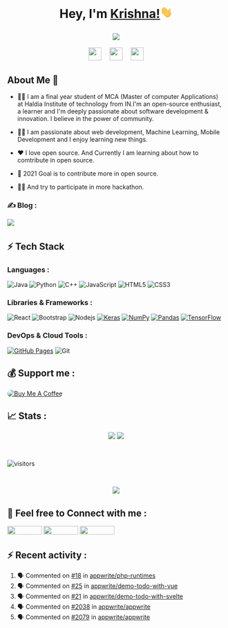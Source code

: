 
# <p align="center">Hey, I'm <a href="https://krishnapro.github.io/" target="_blank">Krishna!</a><img src="hi.gif" width="29px">
</p>

<p align="center">

<img src="https://readme-typing-svg.herokuapp.com?lines=Welcome+to++my+GitHub+Profile!;Feel+free+to+Connect+with+me!;Thank+you!&font=Fira%20Code&center=true&width=380&height=50">

</p>


<!--
**Krishnapro/Krishnapro** is a ✨ _special_ ✨ repository because its `README.md` (this file) appears on your GitHub profile. -->
<p align="center">
<a href="https://www.linkedin.com/in/krishnakumar25/"><img src="https://camo.githubusercontent.com/c8a9c5b414cd812ad6a97a46c29af67239ddaeae08c41724ff7d945fb4c047e5/68747470733a2f2f6564656e742e6769746875622e696f2f537570657254696e7949636f6e732f696d616765732f7376672f6c696e6b6564696e2e737667" width="30 !important" height="30" style="margin-right:15px!important"></a>
<a href="https://twitter.com/krishnapro_"><img src="https://camo.githubusercontent.com/35b0b8bfbd8840f35607fb56ad0a139047fd5d6e09ceb060c5c6f0a5abd1044c/68747470733a2f2f6564656e742e6769746875622e696f2f537570657254696e7949636f6e732f696d616765732f7376672f747769747465722e737667" width="30" height="30" style="margin-right:15px !important"></a>
<a href="mailto:krishnachaurasia1998@gmail.com"><img src="https://camo.githubusercontent.com/4a3dd8d10a27c272fd04b2ce8ed1a130606f95ea6a76b5e19ce8b642faa18c27/68747470733a2f2f6564656e742e6769746875622e696f2f537570657254696e7949636f6e732f696d616765732f7376672f676d61696c2e737667" width="30" height="30"></a>

 
</p> 



## About Me 🚀

- :man_student: I am a final year student of MCA (Master of computer Applications) at Haldia Institute of technology from IN.I'm an open-source enthusiast, a learner and I'm deeply passionate about software development & innovation. I believe in the power of community.

- :technologist: I am passionate about web development, Machine Learning, Mobile Development and I enjoy learning new things.

- ❤️ I love open source. And Currently I am learning about how to comtribute in open source.

- :dart: 2021 Goal is to contribute more in open source.
- :technologist: And try to participate in more hackathon.
### ✍ Blog :
<img src="https://img.shields.io/badge/dev.to-0A0A0A?style=for-badge&logo=dev.to&logoColor=white">

## ⚡ Tech Stack


### Languages :

![Java](https://img.shields.io/badge/-java-E34A86?style=flat-square&logo=java)
![Python](https://img.shields.io/badge/-Python-black?style=flat-square&logo=Python)
![C++](https://img.shields.io/badge/-C++-00599C?style=flat-square&logo=c)
![JavaScript](https://img.shields.io/badge/-JavaScript-black?style=flat-square&logo=javascript)
![HTML5](https://img.shields.io/badge/-HTML5-E34F26?style=flat-square&logo=html5&logoColor=white)
![CSS3](https://img.shields.io/badge/-CSS3-1572B6?style=flat-square&logo=css3)
  

### Libraries & Frameworks :
 
 ![React](https://img.shields.io/badge/-React-black?style=flat-square&logo=react)
![Bootstrap](https://img.shields.io/badge/-Bootstrap-563D7C?style=flat-square&logo=bootstrap)
![Nodejs](https://img.shields.io/badge/-Nodejs-black?style=flat-square&logo=Node.js) <a href="#"><img alt="Keras" src="https://img.shields.io/badge/Keras%20-%23D00000.svg?logo=Keras&logoColor=white"></a> <a href="#"><img alt="NumPy" src="https://img.shields.io/badge/Numpy%20-%23013243.svg?logo=numpy&logoColor=white"></a>
<a href="#"><img alt="Pandas" src="https://img.shields.io/badge/Pandas%20-%23150458.svg?logo=pandas&logoColor=white"></a>
<a href="#"><img alt="TensorFlow" src="https://img.shields.io/badge/TensorFlow%20-%23FF6F00.svg?logo=TensorFlow&logoColor=yellow"></a>


### DevOps & Cloud Tools :
<a href="#"><img alt="GitHub Pages" src="https://img.shields.io/badge/GitHub%20Pages-%23327FC7.svg?logo=github&logoColor=white"></a> ![Git](https://img.shields.io/badge/-Git-black?style=flat-square&logo=git)

## 💰 Support me :

<a href="https://www.buymeacoffee.com/krishnapro" target="_blank"> 
    <img src="https://cdn.buymeacoffee.com/buttons/v2/default-red.png" alt="Buy Me A Coffee" style="height: 38px;width: 200px; border-radius: 200px !important;" >
    </a>


## 📈 Stats :
<p align="center">
<img width="48%" src="https://github-readme-stats.vercel.app/api?username=Krishnapro&count_private=true&show_icons=true&theme=tokyonight"/>

<img width="48%" src="https://github-readme-streak-stats.herokuapp.com/?user=Krishnapro&theme=tokyonight"/>
</p>
</br>

![visitors](https://visitor-badge.laobi.icu/badge?page_id=Krishnapro.Krishnapro)

</br>

<p align="center">
<img src="https://github-readme-stats.vercel.app/api/top-langs/?username=Krishnapro&langs_count=10&count_private=true&layout=compact&theme=tokyonight"/>

</p>


## 🤝 Feel free to Connect with me :

<a href="mailto:krishnachaurasia1998@gmail.com"> <img src="https://img.shields.io/badge/Gmail-D14836?style=for-the-badge&logo=gmail&logoColor=white" alt="" width="80" height="20"></a>
<a href="https://www.linkedin.com/in/krishna-kumar-759b411a1/"> <img src="https://img.shields.io/badge/LinkedIn-0077B5?style=for-the-badge&logo=linkedin&logoColor=white" alt="" width="80" height="20"></a>
<a href="https://twitter.com/krishnapro_"><img src="https://img.shields.io/badge/Twitter-1DA1F2?style=for-the-badge&logo=twitter&logoColor=white" alt="" width="80" height="20"></a>

## :zap: Recent activity :

<!--START_SECTION:activity-->
1. 🗣 Commented on [#18](https://github.com/appwrite/php-runtimes/issues/18) in [appwrite/php-runtimes](https://github.com/appwrite/php-runtimes)
2. 🗣 Commented on [#25](https://github.com/appwrite/demo-todo-with-vue/issues/25) in [appwrite/demo-todo-with-vue](https://github.com/appwrite/demo-todo-with-vue)
3. 🗣 Commented on [#21](https://github.com/appwrite/demo-todo-with-svelte/issues/21) in [appwrite/demo-todo-with-svelte](https://github.com/appwrite/demo-todo-with-svelte)
4. 🗣 Commented on [#2038](https://github.com/appwrite/appwrite/issues/2038) in [appwrite/appwrite](https://github.com/appwrite/appwrite)
5. 🗣 Commented on [#2079](https://github.com/appwrite/appwrite/issues/2079) in [appwrite/appwrite](https://github.com/appwrite/appwrite)
<!--END_SECTION:activity-->

